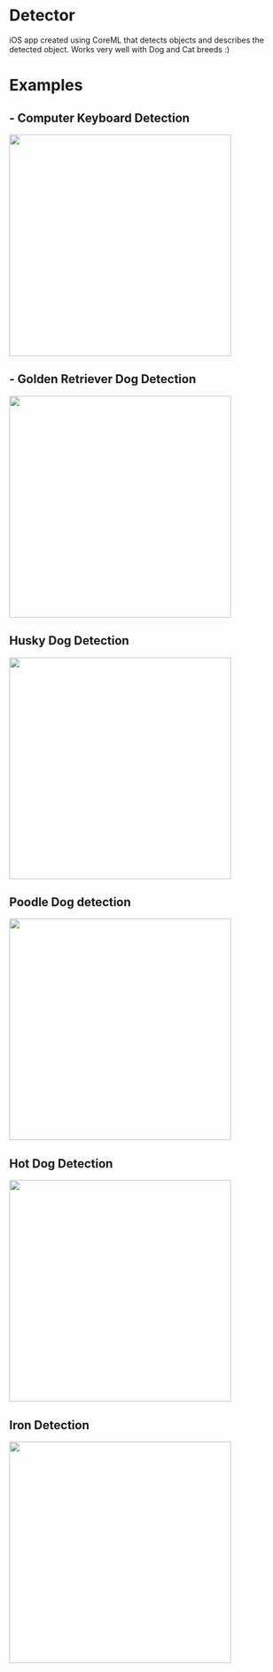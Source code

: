 # Detector
iOS app created using CoreML that detects objects and describes the detected object. Works very well with Dog and Cat breeds :)

# Examples
## - Computer Keyboard Detection
<img src="https://user-images.githubusercontent.com/17066229/34948490-617a2fdc-fa61-11e7-897b-ebe871e49ff9.PNG" width="400">

## - Golden Retriever Dog Detection
<img src="https://user-images.githubusercontent.com/17066229/34948493-61c474ca-fa61-11e7-857b-484c8c17aa87.PNG" width="400">

## Husky Dog Detection
<img src="https://user-images.githubusercontent.com/17066229/34948495-620d6dd8-fa61-11e7-85bc-7279d7a45138.PNG" width="400">

## Poodle Dog detection
<img src="https://user-images.githubusercontent.com/17066229/34948496-625c6b0e-fa61-11e7-8569-53eb8d2dd611.PNG" width="400">

## Hot Dog Detection
<img src="https://user-images.githubusercontent.com/17066229/34948497-62a5272c-fa61-11e7-9da6-ddc2b707b835.PNG" width="400">

## Iron Detection
<img src="https://user-images.githubusercontent.com/17066229/34948499-634c4c64-fa61-11e7-8526-341e3bbed22d.PNG" width="400">
